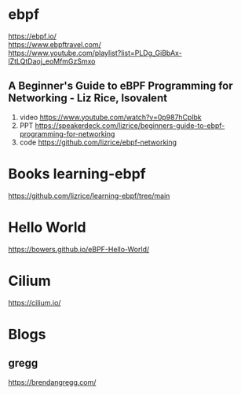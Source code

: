 # ebpf

https://ebpf.io/  
https://www.ebpftravel.com/   
https://www.youtube.com/playlist?list=PLDg_GiBbAx-lZtLQtDaoj_eoMfmGzSmxo  



##  A Beginner's Guide to eBPF Programming for Networking - Liz Rice, Isovalent 
1.  video  https://www.youtube.com/watch?v=0p987hCplbk   
2.  PPT    https://speakerdeck.com/lizrice/beginners-guide-to-ebpf-programming-for-networking
3.  code   https://github.com/lizrice/ebpf-networking   
    



#  Books learning-ebpf
https://github.com/lizrice/learning-ebpf/tree/main       

# Hello World
https://bowers.github.io/eBPF-Hello-World/




# Cilium  
https://cilium.io/  

# Blogs
## gregg
https://brendangregg.com/    
